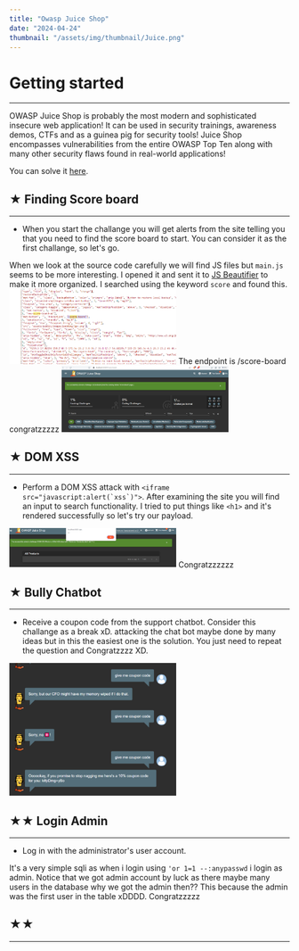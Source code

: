 ```yaml
---
title: "Owasp Juice Shop"
date: "2024-04-24"
thumbnail: "/assets/img/thumbnail/Juice.png"
---
```


# Getting started
---

OWASP Juice Shop is probably the most modern and sophisticated insecure web application! It can be used in security trainings, awareness demos, CTFs and as a guinea pig for security tools! Juice Shop encompasses vulnerabilities from the entire OWASP Top Ten along with many other security flaws found in real-world applications!

You can solve it <a href="https://github.com/juice-shop/juice-shop/tree/master">here</a>.


## ★ Finding Score board
---

- When you start the challange you will get alerts from the site telling you that you need to find the score board to start. You can consider it as the first challange, so let's go.

When we look at the source code carefully we will find JS files but `main.js` seems to be more interesting.
I opened it and sent it to <a href="https://beautifier.io/">JS Beautifier</a> to make it more organized.
I searched using the keyword `score` and found this.
<img src="/assets/img/juice shop/1.png" width=300>
The endpoint is /score-board congratzzzzz
<img src="/assets/img/juice shop/2.png" width=300>

## ★ DOM XSS
---

- Perform a DOM XSS attack with ```<iframe src="javascript:alert(`xss`)">```.
After examining the site you will find an input to search functionality.
I tried to put things like `<h1>` and it's rendered successfully so let's try our payload.
<img src="/assets/img/juice shop/3.png" width=300>
Congratzzzzzz

## ★ Bully Chatbot
---

- Receive a coupon code from the support chatbot.
Consider this challange as a break xD.
attacking the chat bot maybe done by many ideas but in this the easiest one is the solution.
You just need to repeat the question and Congratzzzz XD.
<img src="/assets/img/juice shop/4.png" width=300>

## ★★ Login Admin
---

- Log in with the administrator's user account.

It's a very simple sqli as when i login using `'or 1=1 --:anypasswd` i login as admin.
Notice that we got admin account by luck as there maybe many users in the database why we got the admin then?? This because the admin was the first user in the table xDDDD.
Congratzzzzz

## ★★ 
---





